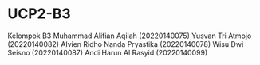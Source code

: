 ﻿# UCP2-B3
Kelompok B3
Muhammad Alifian Aqilah (20220140075)
Yusvan Tri Atmojo (20220140082)
Alvien Ridho Nanda Pryastika (20220140078)
Wisu Dwi Seisno (20220140087)
Andi Harun Al Rasyid (20220140099)
